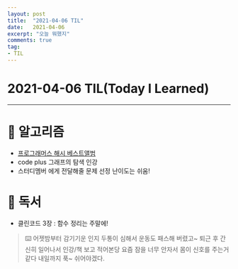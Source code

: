 ```yaml
---
layout: post 
title:  "2021-04-06 TIL"
date:   2021-04-06 
excerpt: "오늘 뭐했지"
comments: true 
tag: 
- TIL
---
```


# 2021-04-06 TIL(Today I Learned)

---

# 💱  알고리즘
- [프로그래머스 해시 베스트앨범](https://myeongkwonhwang.github.io/PROGRAMMERS42579/)
- code plus 그래프의 탐색 인강
- 스터디멤버 에게 전달해줄 문제 선정 난이도는 쉬움!

# 📖  독서

- 클린코드 3장 : 함수 정리는 주말에!
  
> ⌨️ 어젯밤부터 감기기운 인지 두통이 심해서 운동도 패스해 버렸고~ 퇴근 후 간신히 일어나서 인강/책 보고 적어본당 요즘 잠을 너무 안자서 몸이 신호를 주는거 같다 내일까지 푹~ 쉬어야겠다.
